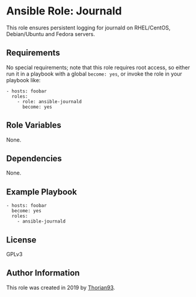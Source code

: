 # Ansible Role: Journald

This role ensures persistent logging for journald on RHEL/CentOS, Debian/Ubuntu and Fedora servers.

## Requirements

No special requirements; note that this role requires root access, so either run it in a playbook with a global `become: yes`, or invoke the role in your playbook like:

    - hosts: foobar
      roles:
        - role: ansible-journald
          become: yes

## Role Variables

None.

## Dependencies

None.

## Example Playbook

    - hosts: foobar
      become: yes
      roles:
        - ansible-journald

## License

GPLv3

## Author Information

This role was created in 2019 by [Thorian93](https://thorian93.de/).
